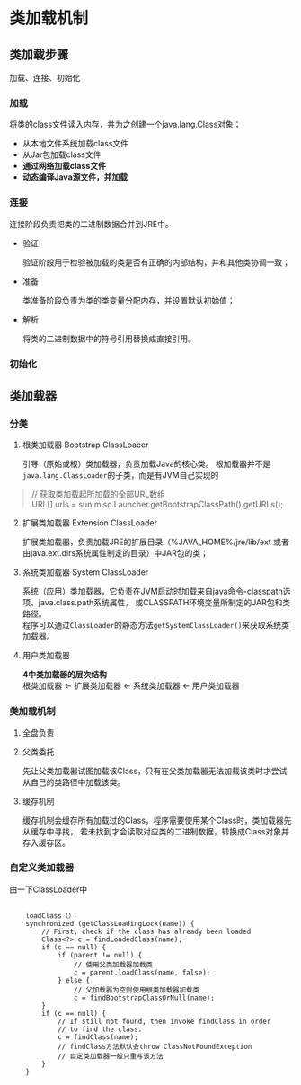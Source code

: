 # 类加载机制
## 类加载步骤
加载、连接、初始化

### 加载
将类的class文件读入内存，并为之创建一个java.lang.Class对象；

- 从本地文件系统加载class文件
- 从Jar包加载class文件
- **通过网络加载class文件**
- **动态编译Java源文件，并加载**

### 连接
连接阶段负责把类的二进制数据合并到JRE中。

- 验证

    验证阶段用于检验被加载的类是否有正确的内部结构，并和其他类协调一致；

- 准备

    类准备阶段负责为类的类变量分配内存，并设置默认初始值；

- 解析

    将类的二进制数据中的符号引用替换成直接引用。

### 初始化

## 类加载器
### 分类
1. 根类加载器 Bootstrap ClassLoacer

    引导（原始或根）类加载器，负责加载Java的核心类。
    根加载器并不是`java.lang.ClassLoader`的子类，而是有JVM自己实现的
> // 获取类加载起所加载的全部URL数组<br/>
> URL[] urls = sun.misc.Launcher.getBootstrapClassPath().getURLs();

2. 扩展类加载器 Extension ClassLoader 

    扩展类加载器，负责加载JRE的扩展目录（%JAVA_HOME%/jre/lib/ext
    或者由java.ext.dirs系统属性制定的目录）中JAR包的类；

3. 系统类加载器 System ClassLoader

    系统（应用）类加载器，它负责在JVM启动时加载来自java命令-classpath选项、java.class.path系统属性，
    或CLASSPATH环境变量所制定的JAR包和类路径。<br/>
    程序可以通过`ClassLoader`的静态方法`getSystemClassLoader()`来获取系统类加载器。

4. 用户类加载器

    **4中类加载器的层次结构**<br/>
    根类加载器 <- 扩展类加载器 <- 系统类加载器 <- 用户类加载器

 
### 类加载机制
1. 全盘负责
    
2. 父类委托
    
    先让父类加载器试图加载该Class，只有在父类加载器无法加载该类时才尝试从自己的类路径中加载该类。
    
3. 缓存机制

    缓存机制会缓存所有加载过的Class，程序需要使用某个Class时，类加载器先从缓存中寻找，
    若未找到才会读取对应类的二进制数据，转换成Class对象并存入缓存区。

### 自定义类加载器

由一下ClassLoader中

```

    loadClass（）：
    synchronized (getClassLoadingLock(name)) {
        // First, check if the class has already been loaded
        Class<?> c = findLoadedClass(name);
        if (c == null) {
            if (parent != null) {
                // 使用父类加载器加载类
                c = parent.loadClass(name, false);
            } else {
                // 父加载器为空则使用根类加载器加载类
                c = findBootstrapClassOrNull(name);
        }
        if (c == null) {
            // If still not found, then invoke findClass in order
            // to find the class.
            c = findClass(name); 
            // findClass方法默认会throw ClassNotFoundException
            // 自定类加载器一般只重写该方法
        }
    }

```





